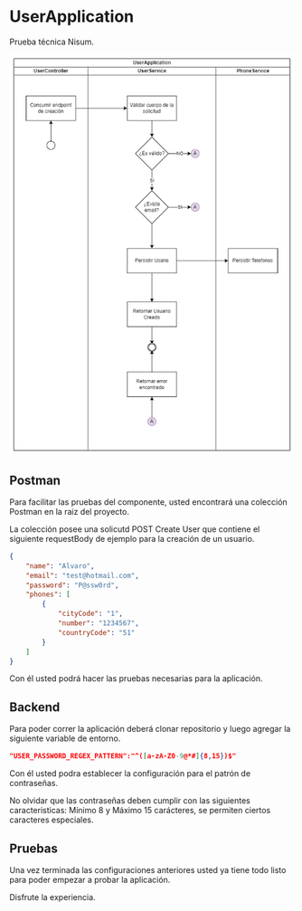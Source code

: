 
# UserApplication
Prueba técnica Nisum.

<img alt="Diagrama de Actividades" src="Diagrama de Actividades.drawio.png"/>

## Postman

Para facilitar las pruebas del componente, usted encontrará una colección Postman en la raiz del proyecto.

La colección posee una solicutd POST Create User que contiene el siguiente requestBody de ejemplo para la creación de un usuario.

```json
{
    "name": "Alvaro",
    "email": "test@hotmail.com",
    "password": "P@ssw0rd",
    "phones": [
        {
            "cityCode": "1",
            "number": "1234567",
            "countryCode": "51"
        }
    ]
}
```

Con él usted podrá hacer las pruebas necesarias para la aplicación.
## Backend

Para poder correr la aplicación deberá clonar repositorio y luego agregar la siguiente variable de entorno.

```json
"USER_PASSWORD_REGEX_PATTERN":"^([a-zA-Z0-9@*#]{8,15})$"
```

Con él usted podra establecer la configuración para el patrón de contraseñas.

No olvidar que las contraseñas deben cumplir con las siguientes caracteristicas: Mínimo 8 y Máximo 15 carácteres, se permiten ciertos caracteres especiales.
## Pruebas

Una vez terminada las configuraciones anteriores usted ya tiene todo listo para poder empezar a probar la aplicación.

Disfrute la experiencia.